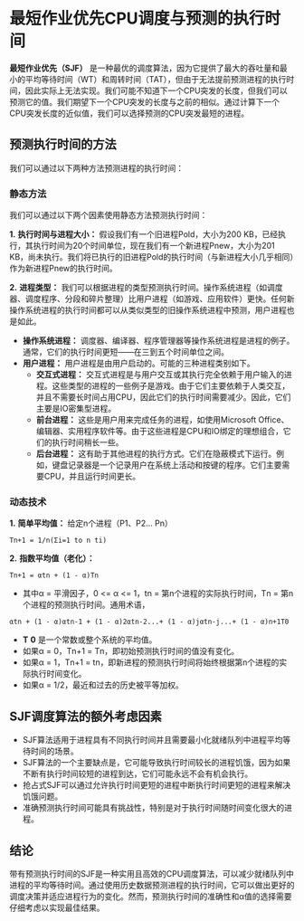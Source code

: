# 最短作业优先CPU调度与预测的执行时间

**最短作业优先（SJF）** 是一种最优的调度算法，因为它提供了最大的吞吐量和最小的平均等待时间（WT）和周转时间（TAT），但由于无法提前预测进程的执行时间，因此实际上无法实现。我们可能不知道下一个CPU突发的长度，但我们可以预测它的值。我们期望下一个CPU突发的长度与之前的相似。通过计算下一个CPU突发长度的近似值，我们可以选择预测的CPU突发最短的进程。

## 预测执行时间的方法

我们可以通过以下两种方法预测进程的执行时间：

### **静态方法**

我们可以通过以下两个因素使用静态方法预测执行时间：

**1.** **执行时间与进程大小：** 假设我们有一个旧进程Pold，大小为200 KB，已经执行，其执行时间为20个时间单位，现在我们有一个新进程Pnew，大小为201 KB，尚未执行。我们将已执行的旧进程Pold的执行时间（与新进程大小几乎相同）作为新进程Pnew的执行时间。

**2.** **进程类型：** 我们可以根据进程的类型预测执行时间。操作系统进程（如调度器、调度程序、分段和碎片整理）比用户进程（如游戏、应用软件）更快。任何新操作系统进程的执行时间都可以从类似类型的旧操作系统进程中预测，用户进程也是如此。

- **操作系统进程：** 调度器、编译器、程序管理器等操作系统进程是进程的例子。通常，它们的执行时间更短——在三到五个时间单位之间。
- **用户进程：** 用户进程是由用户启动的。可能的三种进程类别如下。
  - **交互式进程：** 交互式进程是与用户交互或其执行完全依赖于用户输入的进程。这些类型的进程的一些例子是游戏。由于它们主要依赖于人类交互，并且不需要长时间占用CPU，因此它们的执行时间需要减少。因此，它们主要是IO密集型进程。
  - **前台进程：** 这些是用户用来完成任务的进程，如使用Microsoft Office、编辑器、实用程序软件等。由于这些进程是CPU和IO绑定的理想组合，它们的执行时间稍长一些。
  - **后台进程：** 这有助于其他进程的执行方式。它们在隐蔽模式下运行。例如，键盘记录器是一个记录用户在系统上活动和按键的程序。它们主要需要CPU，并且运行时间更长。

### 动态技术

**1.** **简单平均值：** 给定n个进程（P1、P2… Pn）

```
Τn+1 = 1/n(Σi=1 to n ti)
```

**2.** **指数平均值（老化）：**

```
Τn+1 = αtn + (1 - α)Τn
```

- 其中α = 平滑因子，0 <= α <= 1，tn = 第n个进程的实际执行时间，Τn = 第n个进程的预测执行时间。通用术语，

```
αtn + (1 - α)αtn-1 + (1 - α)2αtn-2...+ (1 - α)jαtn-j...+ (1 - α)n+1Τ0
```

- **Τ** ****0**** 是一个常数或整个系统的平均值。
- 如果α = 0，Τn+1 = Τn，即初始预测执行时间的值没有变化。
- 如果α = 1，Τn+1 = tn，即新进程的预测执行时间将始终根据第n个进程的实际执行时间变化。
- 如果α = 1/2，最近和过去的历史被平等加权。

## SJF调度算法的额外考虑因素

- SJF算法适用于进程具有不同执行时间并且需要最小化就绪队列中进程平均等待时间的场景。
- SJF算法的一个主要缺点是，它可能导致执行时间较长的进程饥饿，因为如果不断有执行时间较短的进程到达，它们可能永远不会有机会执行。
- 抢占式SJF可以通过允许执行时间更短的进程中断执行时间更短的进程来解决饥饿问题。
- 准确预测执行时间可能具有挑战性，特别是对于执行时间随时间变化很大的进程。

## 结论

带有预测执行时间的SJF是一种实用且高效的CPU调度算法，可以减少就绪队列中进程的平均等待时间。通过使用历史数据预测进程的执行时间，它可以做出更好的调度决策并适应进程行为的变化。然而，预测执行时间的准确性和α值的选择需要仔细考虑以实现最佳结果。


